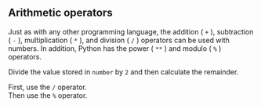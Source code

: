 ## Arithmetic operators

Just as with any other programming language, the addition ( `+` ), subtraction ( `-` ), 
multiplication ( `*` ), and division ( `/` ) operators can be used with numbers. In 
addition, Python has the power ( `**` ) and modulo ( `%` ) operators.  
  
Divide the value stored in `number` by `2` and then calculate the remainder.  

<div class='hint'>First, use the <code>/</code> operator.</div>
<div class='hint'>Then use the <code>%</code> operator.</div>
